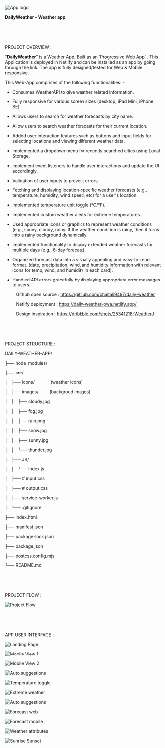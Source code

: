 
![App logo](./src/icons/weather_logo.png)



**DailyWeather - Weather app** 

<br><br><br>


PROJECT OVERVIEW :


“**DailyWeather**” is a Weather App, Built as an ‘Progressive Web App’ . This Application is deployed in Netlify and can be installed as an app by going through the link. The app is fully designed/tested for Web & Mobile responsive.

This Web-App comprises of the following functionalities: - 

- Consumes WeatherAPI to give weather related information.

- Fully responsive for various screen sizes (desktop, iPad Mini, iPhone SE).

- Allows users to search for weather forecasts by city name.

- Allow users to search weather forecasts for their current location.

- Added user interaction features such as buttons and input fields for selecting locations and viewing different weather data.

- Implemented a dropdown menu for recently searched cities using Local Storage.

- Implement event listeners to handle user interactions and update the UI accordingly.

- Validation of user inputs to prevent errors.

- Fetching and displaying location-specific weather forecasts (e.g., temperature, humidity, wind speed, etc) for a user's location.

- Implemented temperature unit toggle (°C/°F). 

- Implemented custom weather alerts for extreme temperatures.

- Used appropriate icons or graphics to represent weather conditions (e.g., sunny, cloudy, rainy. If the weather condition is rainy, then it turns into a rainy background dynamically.

- Implemented functionality to display extended weather forecasts for multiple days (e.g., 6-day forecast). 

- Organized forecast data into a visually appealing and easy-to-read format. (date, precipitation, wind, and humidity information with relevant icons for temp, wind, and humidity in each card).

- Handled API errors gracefully by displaying appropriate error messages to users.


         Github open source : <https://github.com/chaitali9497/daily-weather>   

         Netlify deployment : <https://daily-weather-pwa.netlify.app/>       

         Design inspiration : <https://dribbble.com/shots/25341218-WeatherJ>   

<br><br><br>

PROJECT STRUCTURE :




DAILY-WEATHER-APP/

├── node\_modules/         

├── src/

│   ├── icons/             (weather icons)

│   ├── images/         (backgroud images)

│   │   ├── cloudy.jpg     

│   │   ├── fog.jpg        

│   │   ├── rain.png       

│   │   ├── snow\.jpg       

│   │   ├── sunny.jpg      

│   │   └── thunder.jpg    

│   ├── JS/

│   │   └── index.js       

│   ├── # input.css        

│   ├── # output.css       

│   ├── service-worker.js  

│   └── .gitignore         

├── index.html             

├── manifest.json          

├── package-lock.json      

├── package.json           

├── postcss.config.mjs     

└── README.md              


<br><br><br>


PROJECT FLOW :

![Project Flow](./src/images/project-structure.png)


<br><br><br>


APP USER INTERFACE :

![Landing Page](./src/images/landing-page.png)



![Mobile View 1](./src/images/mobile-view-1.png)


![Mobile View 2](./src/images/mobile-view-2.png)


![Auto suggestions](./src/images/autosuggestions.png)


![Temperature toggle](./src/images/toggle-temp.png)


![Extreme weather](./src/images/extreme-weather.png)


![Auto suggestions](./src/images/autosuggestions.png)


![Forecast web](./src/images/forecast-web.png)


![Forecast mobile](./src/images/forecast-mobile.png)


![Weather attributes](./src/images/weather-attributes.png)


![Sunrise Sunset](./src/images/sunrise-sunset.png)
















                                                                                
